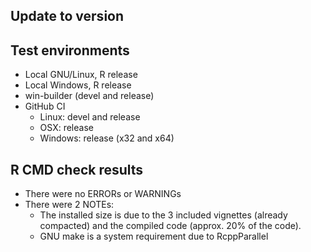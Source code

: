 
## Update to version 

## Test environments
* Local GNU/Linux, R release
* Local Windows, R release
* win-builder (devel and release)
* GitHub CI
  + Linux: devel and release
  + OSX: release
  + Windows: release (x32 and x64)

## R CMD check results
* There were no ERRORs or WARNINGs
* There were 2 NOTEs:
  + The installed size is due to the 3 included vignettes (already compacted)
    and the compiled code (approx. 20% of the code).
  + GNU make is a system requirement due to RcppParallel
